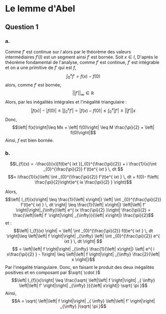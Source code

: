 # Le lemme d'Abel
## Question 1
### a.
Comme $f'$ est continue sur $I$ alors par le théorème des valeurs intermédiaires $f'(I)$ est un segment ainsi $f'$ est bornée. 
Soit $x \in I$,
D'après le théorème fondamental de l'analyse, comme $f'$ est continue, $f'$ est intégrable et on a une primitive de $f'$ qui est $f$, 
$$\int_{0}^{x} f' = f(x) - f(0)$$
alors, comme $f'$ est bornée,
$$\left|\left| f' \right|\right| _{\infty} \in \mathbb{R}$$
Alors, par les inégalités intégrales et l'inégalité triangulaire :
$$\left| f(x) \right| - \left| f(0)\right|\leq \left| \int _{0}^{x} f' \right| = \left| f(x) - f(0) \right|\leq \int _{0}^{x} \left| f' \right| \leq \left|\left| f' \right|\right| x$$
Donc, 
$$\left| f(x)\right|\leq Mx + \left| f(0)\right| \leq M \frac{\pi}{2} + \left| f(0)\right|$$
Ainsi, $f$ est bien bornée. 

### b.
$$I_{f}(x) = -\frac{i}{x}[f(t)e^{ ixt }]_{0}^{\frac{\pi}{2}} + i \frac{1}{x}\int _{0}^{\frac{\pi}{2}} f'(t)e^{ ixt } \, dt $$
$$= i\frac{1}{x}\left( \int _{0}^{\frac{\pi}{2}} f'(t)e^{ ixt } \, dt + f(0)- f\left( \frac{\pi}{2}\right)e^{ ix \frac{\pi}{2}  }  \right)$$

Alors, 
$$\left| I_{f}(x)\right| \leq \frac{1}{\left| x\right|} \left| \int _{0}^{\frac{\pi}{2}} f'(t)e^{ ixt } \, dt \right| \leq \frac{1}{\left| x\right|} \left|\left| f' \right|\right|_{\infty}\left| e^{ ix \frac{\pi}{2} }\right| \frac{\pi}{2} = \frac{\left|\left| f' \right|\right| _{\infty}}{\left| x\right|} \frac{\pi}{2}$$
et : 
$$\left| I_{f}(x) \right| = \left| \int _{0}^{\frac{\pi}{2}} f(t)e^{ ixt } \, dt \right|\leq \left|\left| f \right|\right| _{\infty} \left| \int _{0}^{\frac{\pi}{2}} e^{ ixt } \, dt \right| $$
$$ = \left|\left| f \right|\right| _{\infty} \frac{1}{\left| x\right|} \left| e^{ i x\frac{\pi}{2} } - 1\right| \leq \left|\left| f \right|\right| _{\infty} \frac{2}{\left| x \right|}$$
Par l'inégalité triangulaire.
Donc, en faisant le produit des deux inégalités positives et en composant par $\sqrt{ \cdot }$
$$\left| I_{f}(x)\right| \leq \frac{\sqrt{ \left|\left| f \right|\right| _{ \infty} \left|\left| f' \right|\right| _{\infty} }}{\left| x\right|} \sqrt{ \pi }$$
Ainsi, 
$$A = \sqrt{ \left|\left| f \right|\right| _{ \infty} \left|\left| f' \right|\right| _{\infty} }\sqrt{ \pi }$$
